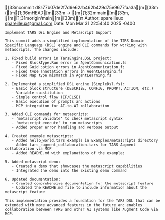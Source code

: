 [33mcommit d8a77b07de2f7d6e62ab462b429d75e9677faa3a[m[33m ([m[1;36mHEAD[m[33m -> [m[1;32mmain[m[33m, [m[1;31morigin/main[m[33m)[m
Author: spareilleux <spareilleux@gmail.com>
Date:   Mon Mar 31 22:54:40 2025 -0400

    Implement TARS DSL Engine and Metascript Support
    
    This commit adds a simplified implementation of the TARS Domain Specific Language (DSL) engine and CLI commands for working with metascripts. The changes include:
    
    1. Fixed build errors in TarsEngine.DSL project:
       - Fixed BlockType.Run error in AgentCommunication.fs
       - Fixed Guid option errors in AgentCommunication.fs
       - Fixed type annotation errors in AgentLearning.fs
       - Fixed Map type mismatch in AgentLearning.fs
    
    2. Implemented a simplified DSL engine (SimpleDsl.fs):
       - Basic block structure (DESCRIBE, CONFIG, PROMPT, ACTION, etc.)
       - Variable substitution
       - Simple control flow (IF/ELSE)
       - Basic execution of prompts and actions
       - MCP integration for AI-to-AI collaboration
    
    3. Added CLI commands for metascripts:
       - 'metascript validate' to check metascript syntax
       - 'metascript execute' to run metascripts
       - Added proper error handling and verbose output
    
    4. Created example metascripts:
       - Added hello_world.tars example in Examples/metascripts directory
       - Added tars_augment_collaboration.tars for TARS-Augment collaboration via MCP
       - Added README.md with explanations of the examples
    
    5. Added metascript demo:
       - Created a demo that showcases the metascript capabilities
       - Integrated the demo into the existing demo command
    
    6. Updated documentation:
       - Created comprehensive documentation for the metascript feature
       - Updated the README.md file to include information about the metascript feature
    
    This implementation provides a foundation for the TARS DSL that can be extended with more advanced features in the future and enables collaboration between TARS and other AI systems like Augment Code via MCP.
